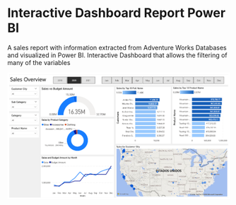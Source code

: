 # Interactive Dashboard Report Power BI

A sales report with information extracted from Adventure Works Databases and visualized in Power BI. Interactive Dashboard that allows the filtering of many of the variables

![Alt text](<Sales Dashboard.png>)